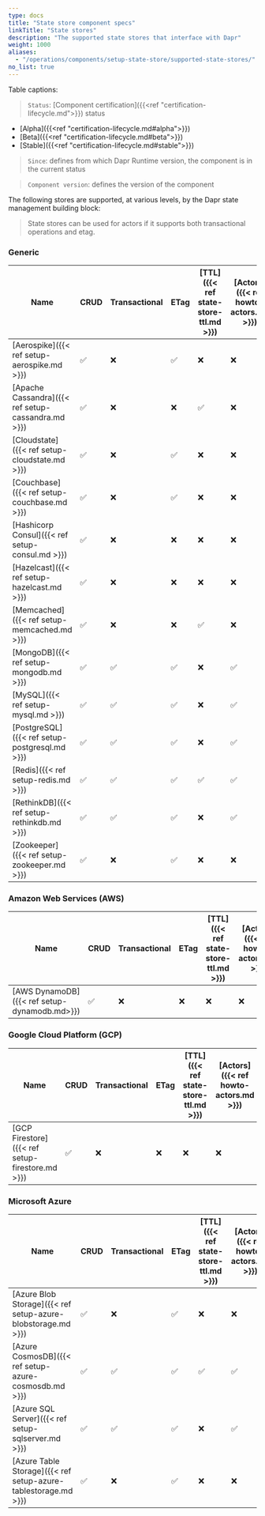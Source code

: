 ```yaml
---
type: docs
title: "State store component specs"
linkTitle: "State stores"
description: "The supported state stores that interface with Dapr"
weight: 1000
aliases:
  - "/operations/components/setup-state-store/supported-state-stores/"
no_list: true
---
```


Table captions:

> `Status`: [Component certification]({{<ref "certification-lifecycle.md">}}) status
  - [Alpha]({{<ref "certification-lifecycle.md#alpha">}})
  - [Beta]({{<ref "certification-lifecycle.md#beta">}})
  - [Stable]({{<ref "certification-lifecycle.md#stable">}})
> `Since`: defines from which Dapr Runtime version, the component is in the current status

> `Component version`: defines the version of the component


The following stores are supported, at various levels, by the Dapr state management building block:

> State stores can be used for actors if it supports both transactional operations and etag.

### Generic

| Name                                                           | CRUD | Transactional | ETag | [TTL]({{< ref state-store-ttl.md >}}) | [Actors]({{< ref howto-actors.md >}}) | Status | Component version | Since |
|----------------------------------------------------------------|------|---------------------|------|-----|------|--------| -------|------|
| [Aerospike]({{< ref setup-aerospike.md >}})                    | ✅   | ❌                  | ✅    | ❌ | ❌ | Alpha  | v1 | 1.0 |
| [Apache Cassandra]({{< ref setup-cassandra.md >}})             | ✅   | ❌                  | ❌    | ✅ | ❌ | Alpha  | v1 | 1.0 |
| [Cloudstate]({{< ref setup-cloudstate.md >}})                  | ✅   | ❌                  | ✅    | ❌ | ❌ | Alpha  | v1 | 1.0 |
| [Couchbase]({{< ref setup-couchbase.md >}})                    | ✅   | ❌                  | ✅    | ❌ | ❌ | Alpha  | v1 | 1.0 |
| [Hashicorp Consul]({{< ref setup-consul.md >}})                | ✅   | ❌                  | ❌    | ❌ | ❌ | Alpha  | v1 | 1.0 |
| [Hazelcast]({{< ref setup-hazelcast.md >}})                    | ✅   | ❌                  | ❌    | ❌ | ❌ | Alpha  | v1 | 1.0 |
| [Memcached]({{< ref setup-memcached.md >}})                    | ✅   | ❌                  | ❌    | ✅ | ❌ | Alpha  | v1 | 1.0 |
| [MongoDB]({{< ref setup-mongodb.md >}})                        | ✅   | ✅                  | ✅    | ❌ | ✅ | Stable | v1 | 1.0 |
| [MySQL]({{< ref setup-mysql.md >}})                            | ✅   | ✅                  | ✅    | ❌ | ✅ | Alpha  | v1 | 1.0 |
| [PostgreSQL]({{< ref setup-postgresql.md >}})                  | ✅   | ✅                  | ✅    | ❌ | ✅ | Alpha  | v1 | 1.0 |
| [Redis]({{< ref setup-redis.md >}})                            | ✅   | ✅                  | ✅    | ✅ | ✅ | Stable | v1 | 1.0 |
| [RethinkDB]({{< ref setup-rethinkdb.md >}})                                                      | ✅   | ✅                  | ✅    | ❌ | ✅ | Alpha  | v1 | 1.0 |
| [Zookeeper]({{< ref setup-zookeeper.md >}})                    | ✅   | ❌                  | ✅    | ❌ | ❌ | Alpha  | v1 | 1.0 |


### Amazon Web Services (AWS)
| Name                                                           | CRUD | Transactional | ETag | [TTL]({{< ref state-store-ttl.md >}}) | [Actors]({{< ref howto-actors.md >}}) | Status | Component version | Since |
|------------------------------------------------------------------|------|---------------------|------|-----|--------|-----|-----|-------|
| [AWS DynamoDB]({{< ref setup-dynamodb.md>}})                                                      | ✅   | ❌                   | ❌   | ❌ | ❌   |  Alpha | v1 | 1.0 |

### Google Cloud Platform (GCP)
| Name                                                           | CRUD | Transactional | ETag | [TTL]({{< ref state-store-ttl.md >}}) | [Actors]({{< ref howto-actors.md >}}) | Status | Component version | Since |
|------------------------------------------------------------------|------|---------------------|------|-----|--------|-----|-----|-------|
| [GCP Firestore]({{< ref setup-firestore.md >}})       | ✅   | ❌                  | ❌     | ❌ | ❌     | Alpha  | v1 | 1.0 |

### Microsoft Azure

| Name                                                           | CRUD | Transactional | ETag | [TTL]({{< ref state-store-ttl.md >}}) | [Actors]({{< ref howto-actors.md >}}) | Status | Component version | Since |
|------------------------------------------------------------------|------|---------------------|------|-----|--------|-----|-----|-------|
| [Azure Blob Storage]({{< ref setup-azure-blobstorage.md >}})     | ✅   | ❌                  | ✅    | ❌ | ❌    | Stable | v1 | 1.0 |
| [Azure CosmosDB]({{< ref setup-azure-cosmosdb.md >}})            | ✅   | ✅                  | ✅    | ✅ | ✅    | Stable | v1 | 1.0 |
| [Azure SQL Server]({{< ref setup-sqlserver.md >}})               | ✅   | ✅                  | ✅    | ❌ | ✅    | Stable | v1 | 1.5 |
| [Azure Table Storage]({{< ref setup-azure-tablestorage.md >}})   | ✅   | ❌                  | ✅    | ❌ | ❌    | Alpha  | v1 | 1.0 |
